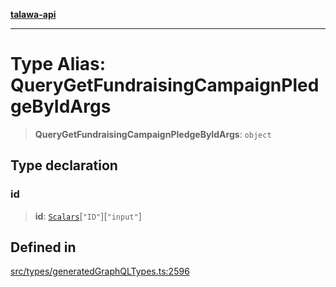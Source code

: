 [**talawa-api**](../../../README.md)

***

# Type Alias: QueryGetFundraisingCampaignPledgeByIdArgs

> **QueryGetFundraisingCampaignPledgeByIdArgs**: `object`

## Type declaration

### id

> **id**: [`Scalars`](Scalars.md)\[`"ID"`\]\[`"input"`\]

## Defined in

[src/types/generatedGraphQLTypes.ts:2596](https://github.com/Suyash878/talawa-api/blob/095e6964ce2a06c1c30d1acf81b6162203f1db91/src/types/generatedGraphQLTypes.ts#L2596)
